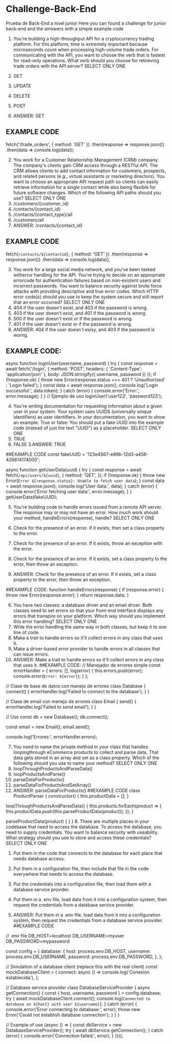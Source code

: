 # Challenge-Back-End
Prueba de Back-End a nivel junior
Here you can found a challenge for junior back-end and the amswers with a simple example code 

1. You're building a high-throughput API for a cryptocurrency trading
platform. For this platform, time is extremely important because
microseconds count when processing high-volume trade orders. For
communicating with the API, you want to choose the verb that is fastest
for read-only operations.
What verb should you choose for retrieving trade orders with the API
server?
SELECT ONLY ONE
1. GET
2. UPDATE
3. DELETE
4. POST

5. ANSWER:  GET
## EXAMPLE CODE
   fetch('/trade_orders', { method: 'GET' })
  .then(response => response.json())
  .then(data => console.log(data));
   
2. You work for a Customer Relationship Management (CRM) company. The
company's clients gain CRM access through a RESTful API. The CRM allows
clients to add contact information for customers, prospects, and related persons
(e.g., virtual assistants or marketing directors). You want to choose an appropriate API request path so clients can easily retrieve information for a
single contact while also being flexible for future software changes.
Which of the following API paths should you use?
SELECT ONLY ONE
1. /customers/{customer_id}
2. /contacts/{contact_id}
3. /contacts/{contact_type}/all
4. /customers/all
5. ANSWER: /contacts/{contact_id}
   
  ## EXAMPLE CODE
   fetch(`/contacts/${contactid}`, { method: 'GET' })
  .then(response => response.json())
  .then(data => console.log(data));
   
3. You work for a large social media network, and you've been tasked witherror
handling for the API. You're trying to decide on an appropriate errorcode for
authentication failures based on non-existent users and incorrect passwords. You
want to balance security against brute force attacks with providing descriptive
and true error codes.
Which HTTP error code(s) should you use to keep the system secure and still report
that an error occurred?
SELECT ONLY ONE
1. 404 if the user doesn't exist, and 403 if the password is wrong.
2. 403 if the user doesn't exist, and 401 if the password is wrong.
3. 500 if the user doesn't exist or if the password is wrong.
4. 401 if the user doesn't exist or if the password is wrong.
  5. ANSWER: 404 if the user doesn´t exisy, and 403 if the password is worng.
  ## EXAMPLE CODE:
  async function loginUser(username, password) {
  try {
    const response = await fetch('/login', {
      method: 'POST',
      headers: { 'Content-Type': 'application/json' },
      body: JSON.stringify({ username, password })
    });
    if (!response.ok) {
      throw new Error(response.status === 401 ? 'Unauthorized' : 'Login failed');
    }
    const data = await response.json();
    console.log('Login successful:', data.token);
    } catch (error) {
    console.error('Error:', error.message);
  }
}
     // Ejemplo de uso
    loginUser('user123', 'password123');

4. You're writing documentation for requesting information about a given user in
your system. Your system uses UUIDS (universally unique identifiers) as user
identifiers. In your documentation, you want to show an example.
True or false: You should put a fake UUID into the example code (instead of just the
text "UUID") as a placeholder.
SELECT ONLY ONE
1. TRUE
2. FALSE
3.ANSWER: TRUE

##EXAMPLE CODE 
const fakeUUID = '123e4567-e89b-12d3-a456-426614174000';

async function getUserData(uuid) {
  try {
    const response = await fetch(`/api/users/${uuid}`, {
      method: 'GET',
    });
    if (!response.ok) {
      throw new Error(`Error ${response.status}: Unable to fetch user data`);
    }
    const data = await response.json();
    console.log('User data:', data);
  } catch (error) {
    console.error('Error fetching user data:', error.message);
  }
}
getUserData(fakeUUID);

5. You're building code to handle errors issued from a remote API server. The
response may or may not have an error.
How much work should your method, handleErrors(response),
handle?
SELECT ONLY ONE
1. Check for the presence of an error. If it exists, then set a class property to the
error.
2. Check for the presence of an error. If it exists, throw an exception with the error.

3. Check for the presence of an error. If it exists, set a class property to the error,
then throw an exception.

4. ANSWER: Check for the presence of an error. If it exists, set a class property to the error,
then throw an exception.

##EXAMPLE CODE:
function handleErrors(response) {
  if (response.error) {
    throw new Error(response.error);
  }
  return response.data;
}

6. You have two classes: a database driver and an email driver. Both classes need
to set errors so that your front-end interface displays any errors that transpire on
your platform.
Which way should you implement this error handling?
SELECT ONLY ONE
1. Write the error handling the same way in both classes, but keep it to one line of
code.
2. Make a trait to handle errors so it'll collect errors in any class that uses it.
3. Make a driver-based error provider to handle errors in all classes that can issue
errors.
4. ANSWER:  Make a trait to handle errors so it'll collect errors in any class that uses it.
##EXAMPLE CODE:
// Manejador de errores simple
const errorHandler = {
  errors: [],
  log(error) {
    this.errors.push(error);
    console.error(`Error: ${error}`);
  }
};

// Clase de base de datos con manejo de errores
class Database {
  connect() {
    errorHandler.log('Failed to connect to the database');
  }
}

// Clase de email con manejo de errores
class Email {
  send() {
    errorHandler.log('Failed to send email');
  }
}

// Uso
const db = new Database();
db.connect();

const email = new Email();
email.send();

console.log('Errores:', errorHandler.errors);

7. You need to name the private method in your class that handles loopingthrough
eCommerce products to collect and parse data. That data gets stored in an array
and set as a class property.
Which of the following should you use to name your method?
SELECT ONLY ONE
1. loopThroughProductsAndParseData()
2. loopProductsAndParse()
3. parseDataForProducts()
4. parseDataForProductsAndSetArray()
5. ANSWER: parseDataForProducts()
   ##EXAMPLE CODE
   class ProductParser {
  constructor() {
    this.productData = [];
  }

  loopThroughProductsAndParseData() {
    this.products.forEach(product => {
      this.productData.push(this.parseProductData(product));
    });
  }

  parseProductData(product) {
  }
}
8. There are multiple places in your codebase that need to access the
database. To access the database, you need to supply credentials. You
want to balance security with useability.
What strategy should you use to store and access these credentials?
SELECT ONLY ONE
1. Put them in the code that connects to the database for each place that needs
database access.
2. Put them in a configuration file, then include that file in the code everywhere
that needs to access the database.
3. Put the credentials into a configuration file, then load them with a database
service provider.
4. Put them in a .env file, load data from it into a configuration system, then
request the credentials from a database service provider.

5. ANSWER: Put them in a .env file, load data from it into a configuration system, then
request the credentials from a database service provider.
##EXAMPLE CODE

// .env file
DB_HOST=localhost
DB_USERNAME=myuser
DB_PASSWORD=mypassword

const config = {
  database: {
    host: process.env.DB_HOST,
    username: process.env.DB_USERNAME,
    password: process.env.DB_PASSWORD,
  },
};

// Simulation of a database client (replace this with the real client)
const mockDatabaseClient = {
  connect: async () => console.log('Conexión establecida'),
};

// Database service provider
class DatabaseServiceProvider {
  async getConnection() {
    const { host, username, password } = config.database;
    try {
      await mockDatabaseClient.connect();
      console.log(`Connected to database on ${host} with user ${username}`);
    } catch (error) {
      console.error('Error connecting to database:', error);
      throw new Error('Could not establish database connection');
    }
  }
}

// Example of use
(async () => {
  const dbService = new DatabaseServiceProvider();
  try {
    await dbService.getConnection();
  } catch (error) {
    console.error('Connection failed:', error);
  }
})();

